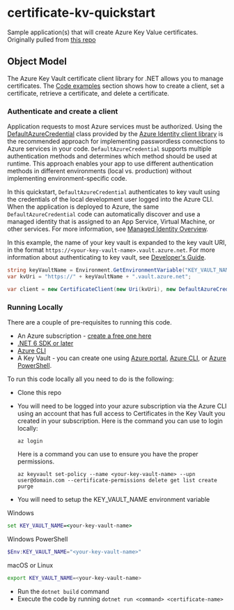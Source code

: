 # certificate-kv-quickstart
Sample application(s) that will create Azure Key Value certificates. Originally pulled from [this repo](https://github.com/MicrosoftDocs/azure-docs/blob/main/articles/key-vault/certificates/quick-create-net.md)

## Object Model

The Azure Key Vault certificate client library for .NET allows you to manage certificates. The [Code examples](https://github.com/MicrosoftDocs/azure-docs/blob/main/articles/key-vault/certificates/quick-create-net.md#code-examples) section shows how to create a client, set a certificate, retrieve a certificate, and delete a certificate.

### Authenticate and create a client

Application requests to most Azure services must be authorized. Using the [DefaultAzureCredential](/dotnet/azure/sdk/authentication#defaultazurecredential) class provided by the [Azure Identity client library](/dotnet/api/overview/azure/identity-readme) is the recommended approach for implementing passwordless connections to Azure services in your code. `DefaultAzureCredential` supports multiple authentication methods and determines which method should be used at runtime. This approach enables your app to use different authentication methods in different environments (local vs. production) without implementing environment-specific code. 

In this quickstart, `DefaultAzureCredential` authenticates to key vault using the credentials of the local development user logged into the Azure CLI. When the application is deployed to Azure, the same `DefaultAzureCredential` code can automatically discover and use a managed identity that is assigned to an App Service, Virtual Machine, or other services. For more information, see [Managed Identity Overview](/azure/active-directory/managed-identities-azure-resources/overview).

In this example, the name of your key vault is expanded to the key vault URI, in the format `https://<your-key-vault-name>.vault.azure.net`. For more information about authenticating to key vault, see [Developer's Guide](/azure/key-vault/general/developers-guide#authenticate-to-key-vault-in-code).

```csharp
string keyVaultName = Environment.GetEnvironmentVariable("KEY_VAULT_NAME");
var kvUri = "https://" + keyVaultName + ".vault.azure.net";

var client = new CertificateClient(new Uri(kvUri), new DefaultAzureCredential());
```

### Running Locally

There are a couple of pre-requisites to running this code.

* An Azure subscription - [create a free one here](https://azure.microsoft.com/free/dotnet)
* [.NET 6 SDK or later](https://dotnet.microsoft.com/download)
* [Azure CLI](/cli/azure/install-azure-cli)
* A Key Vault - you can create one using [Azure portal](../general/quick-create-portal.md), [Azure CLI](../general/quick-create-cli.md), or [Azure PowerShell](../general/quick-create-powershell.md).

To run this code locally all you need to do is the following:

* Clone this repo
* You will need to be logged into your azure subscription via the Azure CLI using an account that has full access to Certificates in the Key Vault you created in your subscription.  Here is the command you can use to login locally:

    ```azurecli-interactive
    az login
    ```

    Here is a command you can use to ensure you have the proper permissions.

    ```azurecli
    az keyvault set-policy --name <your-key-vault-name> --upn user@domain.com --certificate-permissions delete get list create purge
    ```

* You will need to setup the KEY_VAULT_NAME environment variable

Windows

```cmd
set KEY_VAULT_NAME=<your-key-vault-name>
````

Windows PowerShell

```powershell
$Env:KEY_VAULT_NAME="<your-key-vault-name>"
```

macOS or Linux

```bash
export KEY_VAULT_NAME=<your-key-vault-name>
```

* Run the `dotnet build` command
* Execute the code by running `dotnet run <command> <certificate-name>`
